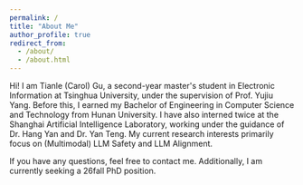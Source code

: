 ```yaml
---
permalink: /
title: "About Me"
author_profile: true
redirect_from: 
  - /about/
  - /about.html
---
```


Hi! I am Tianle (Carol) Gu, a second-year master's student in Electronic Information at Tsinghua University, under the supervision of Prof. Yujiu Yang. Before this, I earned my Bachelor of Engineering in Computer Science and Technology from Hunan University. I have also interned twice at the Shanghai Artificial Intelligence Laboratory, working under the guidance of Dr. Hang Yan and Dr. Yan Teng. My current research interests primarily focus on (Multimodal) LLM Safety and LLM Alignment.

If you have any questions, feel free to contact me. Additionally, I am currently seeking a 26fall PhD position.